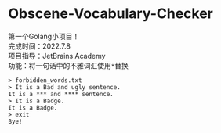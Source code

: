 # Obscene-Vocabulary-Checker
第一个Golang小项目！  
完成时间：2022.7.8  
项目指导：JetBrains Academy  
功能：将一句话中的不雅词汇使用`*`替换  
```
> forbidden_words.txt
> It is a Bad and ugly sentence.
It is a *** and **** sentence.
> It is a Badge.
It is a Badge.
> exit
Bye!
